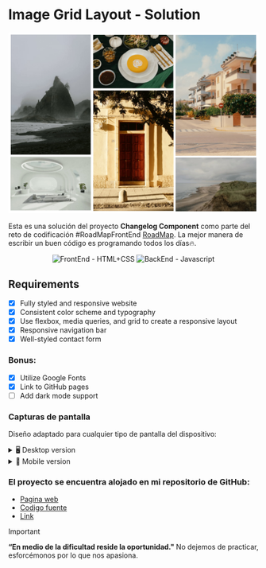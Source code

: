 # Image Grid Layout - Solution

<img src="image-grid.jpg" alt="Solucion preview" style="max-width: 100%; height: auto;">

Esta es una solución del proyecto **Changelog Component** como parte del reto de codificación #RoadMapFrontEnd [RoadMap](https://roadmap.sh/projects/image-grid). La mejor manera de escribir un buen código es programando todos los días🔥.

<div align="center">
  <img src="https://img.shields.io/badge/FrontEnd-HTML%2BCSS-yellow" alt="FrontEnd - HTML+CSS">
  <img src="https://img.shields.io/badge/BackEnd-Javascript-orange" alt="BackEnd - Javascript">
</div>

## Requirements
- [x] Fully styled and responsive website
- [x] Consistent color scheme and typography
- [x] Use flexbox, media queries, and grid to create a responsive layout
- [x] Responsive navigation bar
- [x] Well-styled contact form

### Bonus:

- [x] Utilize Google Fonts
- [x] Link to GitHub pages
- [ ] Add dark mode support

### Capturas de pantalla

Diseño adaptado para cualquier tipo de pantalla del dispositivo:

<details>
    <summary>🖥️ Desktop version</summary>

![](desktop.png)
</details>

<details>
    <summary>📱 Mobile version</summary>

![](mobile.jpeg)
</details>


### El proyecto se encuentra alojado en mi repositorio de GitHub:

- [Pagina web](https://miguelramosalarcon.github.io/Image-Grid-Layout-roadmap)
- [Codigo fuente]()
- [Link](https://roadmap.sh/projects/image-grid)
> [!IMPORTANT]
> **“En medio de la dificultad reside la oportunidad."** No dejemos de practicar, esforcémonos por lo que nos apasiona.
